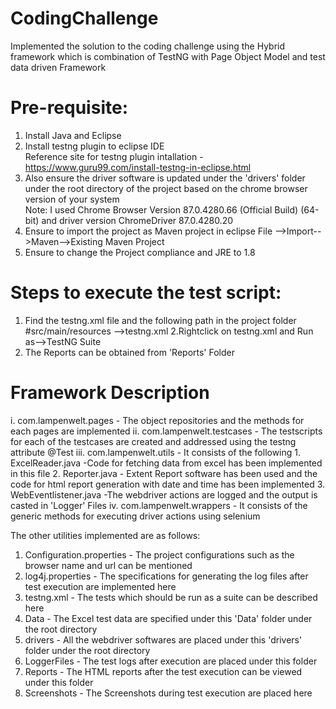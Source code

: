 # CodingChallenge
Implemented the solution to the coding challenge using the Hybrid framework which is combination of TestNG with Page Object Model and test data driven Framework

# Pre-requisite:
1. Install Java and Eclipse
2. Install testng plugin to eclipse IDE <br />
Reference site for testng plugin intallation - https://www.guru99.com/install-testng-in-eclipse.html
3. Also ensure the driver software is updated under the 'drivers' folder under the root directory of the project based on the chrome browser version of your system <br />
Note: I used Chrome Browser Version 87.0.4280.66 (Official Build) (64-bit) and driver version ChromeDriver 87.0.4280.20
4. Ensure to import the project as Maven project in eclipse
File -->Import-->Maven-->Existing Maven Project
5. Ensure to change the Project compliance and JRE to 1.8

# Steps to execute the test script:
1. Find the testng.xml file and the following path in the project folder
    #src/main/resources -->testng.xml
2.Rightclick on testng.xml and Run as-->TestNG Suite
3. The Reports can be obtained from 'Reports' Folder

# Framework Description
i. com.lampenwelt.pages - The object repositories and the methods for each pages are implemented
ii. com.lampenwelt.testcases - The testscripts for each of the testcases are created and addressed using the testng attribute @Test
iii. com.lampenwelt.utils - It consists of the following
     1. ExcelReader.java -Code for fetching data from excel has been implemented in this file
     2. Reporter.java - Extent Report software has been used and the code for html report generation with date and time has been implemented
     3. WebEventlistener.java -The webdriver actions are logged and the output is casted in 'Logger' Files
iv. com.lampenwelt.wrappers - It consists of the generic methods for executing driver actions using selenium

The other utilities implemented are as follows:
1. Configuration.properties - The project configurations such as the browser name and url can be mentioned
2. log4j.properties - The specifications for generating the log files after test execution are implemented here
3. testng.xml - The tests which should be run as a suite can be described here
4. Data - The Excel test data are specified under this 'Data' folder under the root directory
5. drivers - All the webdriver softwares are placed under this 'drivers' folder under the root directory
6. LoggerFiles - The test logs after execution are placed under this folder
7. Reports - The HTML reports after the test execution can be viewed under this folder
8. Screenshots - The Screenshots during test execution are placed here





